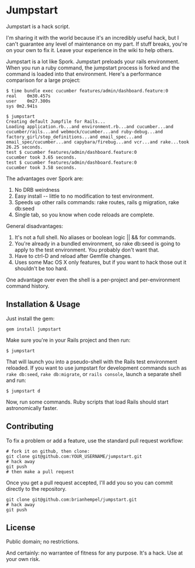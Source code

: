 # Jumpstart

Jumpstart is a hack script.

I'm sharing it with the world because it's an incredibly useful hack, but I can't guarantee any level of maintenance on my part. If stuff breaks, you're on your own to fix it. Leave your experience in the wiki to help others.

Jumpstart is a lot like Spork. Jumpstart preloads your rails environment. When you run a ruby command, the jumpstart process is forked and the command is loaded into that environment.  Here's a performance comparison for a large project:

    $ time bundle exec cucumber features/admin/dashboard.feature:0
    real	0m30.457s
    user	0m27.300s
    sys	0m2.941s
    
    $ jumpstart
    Creating default Jumpfile for Rails...
    Loading application.rb...and environment.rb...and cucumber...and cucumber/rails...and webmock/cucumber...and ruby-debug...and factory_girl/step_definitions...and email_spec...and email_spec/cucumber...and capybara/firebug...and vcr...and rake...took 26.25 seconds.
    test $ cucumber features/admin/dashboard.feature:0
    cucumber took 3.65 seconds.
    test $ cucumber features/admin/dashboard.feature:0
    cucumber took 3.58 seconds.

The advantages over Spork are:

1. No DRB weirdness
2. Easy install -- little to no modification to test environment.
3. Speeds up other rails commands: rake routes, rails g migration, rake db:seed
4. Single tab, so you know when code reloads are complete.

General disadvantages:

1. It's not a full shell. No aliases or boolean logic || && for commands.
2. You're already in a bundled environment, so rake db:seed is going to apply to the test environment. You probably don't want that.
3. Have to ctrl-D and reload after Gemfile changes.
4. Uses some Mac OS X only features, but if you want to hack those out it shouldn't be too hard.

One advantage over even the shell is a per-project and per-environment command history.

## Installation & Usage

Just install the gem:

    gem install jumpstart

Make sure you're in your Rails project and then run:

    $ jumpstart

That will launch you into a pseudo-shell with the Rails test environment reloaded. If you want to use jumpstart for development commands such as `rake db:seed`, `rake db:migrate`, or `rails console`, launch a separate shell and run:

    $ jumpstart d

Now, run some commands. Ruby scripts that load Rails should start astronomically faster.

## Contributing

To fix a problem or add a feature, use the standard pull request workflow:

    # fork it on github, then clone:
    git clone git@github.com:YOUR_USERNAME/jumpstart.git
    # hack away
    git push
    # then make a pull request

Once you get a pull request accepted, I'll add you so you can commit directly to the repository.

    git clone git@github.com:brianhempel/jumpstart.git
    # hack away
    git push

## License

Public domain; no restrictions.

And certainly: no warrantee of fitness for any purpose. It's a hack. Use at your own risk.
